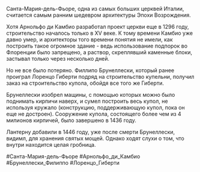 Санта-Мария-дель-Фьоре, одна из самых больших церквей Италии, считается самым ранним шедевром архитектуры Эпохи Возрождения.

Хотя Арнольфо ди Камбио разработал проект церкви еще в 1296 году, строительство началось только в XV веке. К тому времени Камбио уже давно умер, и архитекторы того времени понятия не имели, как построить такое огромное здание - ведь использование подпорок во Флоренции было запрещено, а раствор, скреплявший каменные блоки, застывал только через несколько дней.

Но не все было потеряно. Филлипо Брунеллески, который ранее проиграл Лоренцо Гиберти подряд на строительство купельни, получил заказ на строительство купола, обойдя все того же Гиберти.

Брунеллески изобрел мащины, с помощью которых можно было поднимать кирпичи наверх, и сумел построить весь купол, не используя кружало (конструкцию, поддерживающую купол, пока он еще не достроен). Сооружение купола, состоящего более чем из 4 милионов кирпичей, было завершено в 1436 году.

Лантерну добавили в 1446 году, уже после смерти Брунеллески, видимл, для хранения святых мощей. Однако ходят слухи о том, что внутри находится целая гробница.

#Санта-Мария-дель-Фьоре
#Арнольфо_ди_Камбио
#Брунеллески_Филиппо 
#Лоренцо_Гиберти